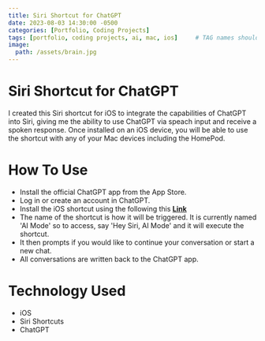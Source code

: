 ```yaml
---
title: Siri Shortcut for ChatGPT
date: 2023-08-03 14:30:00 -0500
categories: [Portfolio, Coding Projects]
tags: [portfolio, coding projects, ai, mac, ios]     # TAG names should always be lowercase
image:
  path: /assets/brain.jpg
---
```


# Siri Shortcut for ChatGPT

I created this Siri shortcut for iOS to integrate the capabilities of ChatGPT into Siri, giving me the ability to use ChatGPT via speach input and receive a spoken response.
Once installed on an iOS device, you will be able to use the shortcut with any of your Mac devices including the HomePod.

# How To Use

- Install the official ChatGPT app from the App Store.
- Log in or create an account in ChatGPT.
- Install the iOS shortcut using the following this [**Link**](https://www.icloud.com/shortcuts/4ae3304051fd4b69b46622eea0661653)
- The name of the shortcut is how it will be triggered. It is currently named 'AI Mode' so to access, say 'Hey Siri, AI Mode' and it will execute the shortcut.
- It then prompts if you would like to continue your conversation or start a new chat.
- All conversations are written back to the ChatGPT app.

  
# Technology Used

- iOS
- Siri Shortcuts
- ChatGPT 
